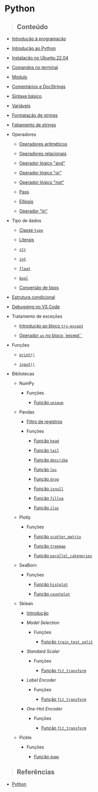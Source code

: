 # Python

> ## **Conteúdo**

- [Introdução à programação](./python/programming-language/programming-introduction.md)

- [Introdução ao Python](/python/introduction.md)

- [Instalação no Ubuntu 22.04](/python/instalation-ubuntu.md)

- [Comandos no terminal](/python/commands.md)

- [Módulo](/python/core/module.md)

- [Comentários e DocStrings](/python/core/comments-and-docstrings.md)

- [Sintaxe básico](/python/sintaxe-basica.md)

- [Variáveis](/python/core/variables.md)

- [Formatação de strings](/python/core/strings-formatting.md)

- [Fatiamento de strings](/python/core/string-slicing.md)

- Operadores

  - [Operadores aritméticos](/python/core/operators/arithmetics-operators.md)

  - [Operadores relacionais](/python/core/operators/relational-operators.md)

  - [Operador lógico "and"](/python/core/operators/and-operator.md)

  - [Operador lógico "or"](/python/core/operators/or-operator.md)

  - [Operador lógico "not"](/python/core/operators/not-operator.md)

  - [Pass](/python/core/operators/pass-operator.md)

  - [Ellipsis](/python/core/operators/ellipsis-operator.md)

  - [Operador "in"](/python/core/operators/in-operator.md)

- Tipo de dados

  - [Classe `type`](/python/core/data-types/class-type.md)

  - [Literais](/python/core/data-types/literals.md)

  - [`str`](/python/core/data-types/str-type.md)

  - [`int`](/python/core/data-types/int-type.md)

  - [`float`](/python/core/data-types/float-type.md)

  - [`bool`](/python/core/data-types/bool-type.md)

  - [Conversão de tipos](/python/core/data-types/typecasting.md)

- [Estrutura condicional](/python/core/conditional-structure.md)

- [Debugging no VS Code](/python/debugging-vscode.md)

- Tratamento de exceções

  - [Introdução ao bloco `try-except`](/python/core/exception-handling/try-except-introduction.md)

  - [Operador `as` no bloco `except``](/python/core/exception-handling/as-operator-in-except.md)

- Funções

  - [`print()`](/python/core/functions/print-function.md)

  - [`input()`](/python/core/functions/input-function.md)

- Bibliotecas

  - NumPy

    - Funções

      - [Função `unique`](/python/library/numpy/functions/unique.md)

  - Pandas

    - [Filtro de registros](/python/library/pandas/registry_filter.md)

    - Funções

      - [Função `head`](/python/library/pandas/functions/head.md)

      - [Função `tail`](/python/library/pandas/functions/tail.md)

      - [Função `describe`](/python/library/pandas/functions/describe.md)

      - [Função `loc`](/python/library/pandas/functions/loc.md)

      - [Função `drop`](/python/library/pandas/functions/drop.md)

      - [Função `isnull`](/python/library/pandas/functions/isnull.md)

      - [Função `fillna`](/python/library/pandas/functions/fillna.md)

      - [Função `iloc`](/python/library/pandas/functions/iloc.md)

  - Plotly

    - Funções

      - [Função `scatter_matrix`](/python/library/plotly/functions/scatter_matrix.md)

      - [Função `treemap`](/python/library/plotly/functions/treemap.md)

      - [Função `parallel_categories`](/python/library/plotly/functions/parallel_categories.md)

  - SeaBorn

    - Funções

      - [Função `histplot`](/python/library/seaborn/functions/histplot.md)

      - [Função `countplot`](/python/library/seaborn/functions/countplot.md)

  - Sklean

    - [Introdução](/python/library/sklearn/introduction.md)

    - _Model Selection_

      - Funções

        - [Função `train_test_split`](/python/library/sklearn/model-selection/functions/train-test-split.md)

    - _Standard Scaler_

      - Funções

        - [Função `fit_transform`](/python/library/sklearn/standard-scaler/functions/fit_transform.md)

    - _Label Encoder_

      - Funções

        - [Função `fit_transform`](/python/library/sklearn/label-enconder/functions/fit_transform.md)

    - _One-Hot Encoder_

      - Funções

        - [Função `fit_transform`](/python/library/sklearn/one-hot-encoder/functions/fit_transform.md)

  - Pickle

    - Funções

      - [Função `dump`](/python/library/pickle/functions/dump.md)

> ## **Referências**

- [Python](/python/references.md)
